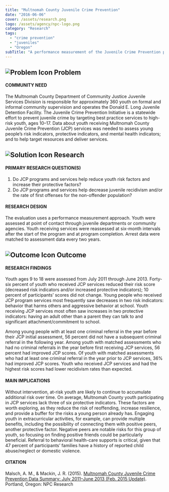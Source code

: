 ```yaml
---
title: "Multnomah County Juvenile Crime Prevention"
date: "2016-06-06"
cover: /assets/research.png
logo: /assets/agency/npc-logo.png
category: "Research"
tags:
  - "crime prevention"
  - "juveniles"
  - "Oregon"
subTitle: "A performance measurement of the Juvenile Crime Prevention program showed that it was effective at addressing some of the risk and protective indicators, but further exploration of increasing protective indicators is needed."
---
```


## ![Problem Icon](https://github.com/google/material-design-icons/raw/master/alert/1x_web/ic_error_outline_black_48dp.png "Problem") Problem

#### COMMUNITY NEED

The Multnomah County Department of Community Justice Juvenile Services Division is responsible for approximately 360 youth on formal and informal community supervision and operates the Donald E. Long Juvenile Detention Facility. The Juvenile Crime Prevention Initiative is a statewide effort to prevent juvenile crime by targeting best practice services to high-risk youth, ages 10–17. Data about youth receiving Multnomah County Juvenile Crime Prevention (JCP) services was needed to assess young people’s risk indicators, protective indicators, and mental health indicators; and to help target resources and deliver services.

## ![Solution Icon](https://github.com/google/material-design-icons/raw/master/action/1x_web/ic_lightbulb_outline_black_48dp.png "Solution") Research

#### PRIMARY RESEARCH QUESTION(S)

1. Do JCP programs and services help reduce youth risk factors and increase their protective factors?
2. Do JCP programs and services help decrease juvenile recidivism and/or the rate of first offenses for the non-offender population?

#### RESEARCH DESIGN

The evaluation uses a performance measurement approach. Youth were assessed at point of contact through juvenile departments or community agencies. Youth receiving services were reassessed at six-month intervals after the start of the program and at program completion. Arrest data were matched to assessment data every two years.

## ![Outcome Icon](https://github.com/google/material-design-icons/raw/master/action/1x_web/ic_view_list_black_48dp.png "Outcome") Outcome

#### RESEARCH FINDINGS

Youth ages 9 to 18 were assessed from July 2011 through June 2013. Forty-six percent of youth who received JCP services reduced their risk score (decreased risk indicators and/or increased protective indicators); 10 percent of participants’ scores did not change. Young people who received JCP program services most frequently saw decreases in two risk indicators: behavior that harms others and aggressive behavior at school. Youth receiving JCP services most often saw increases in two protective indicators: having an adult other than a parent they can talk to and significant attachment/commitment to school.

Among young people with at least one criminal referral in the year before their JCP initial assessment, 56 percent did not have a subsequent criminal referral in the following year. Among youth with matched assessments who had no criminal referrals in the year before first receiving JCP services, 56 percent had improved JCP scores. Of youth with matched assessments who had at least one criminal referral in the year prior to JCP services, 36% had improved JCP scores. Youth who received JCP services and had the highest risk scores had lower recidivism rates than expected.

#### MAIN IMPLICATIONS

Without intervention, at-risk youth are likely to continue to accumulate additional risk over time. On average, Multnomah County youth participating in JCP services lack three of six protective indicators. These factors are worth exploring, as they reduce the risk of reoffending, increase resilience, and provide a buffer for the risks a young person already has. Engaging youth in extracurricular activities, for example, can provide multiple benefits, including the possibility of connecting them with positive peers, another protective factor. Negative peers are notable risks for this group of youth, so focusing on finding positive friends could be particularly beneficial. Referral to behavioral health-care supports is critical, given that 47 percent of participants’ families have a history of reported child abuse/neglect or domestic violence.

#### CITATION

Malsch, A. M., & Mackin, J. R. (2015). [Multnomah County Juvenile Crime Prevention Data Summary: July 2011–June 2013 (Feb. 2015 Update)](http://npcresearch.com/wp-content/uploads/Multnomah-County_2011-13-JCP-Report_Updated-April-2015.pdf). Portland, Oregon: NPC Research
